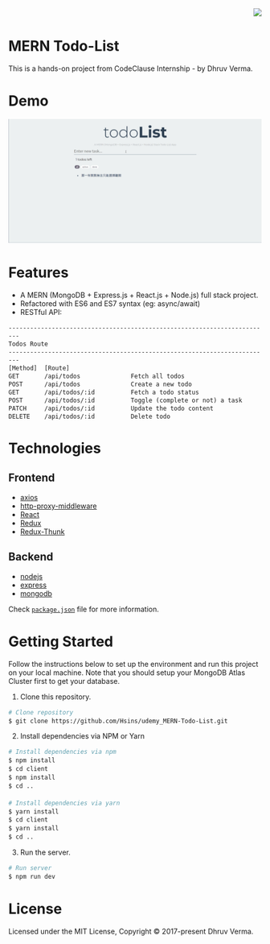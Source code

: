 <div align="right">
  <img src="https://img.shields.io/badge/Completion-100%25-blue.svg" />

</div>

# MERN Todo-List

This is a hands-on project from CodeClause Internship - by Dhruv Verma.

# Demo

<div align="center">
  <img src="demo/demo.gif" />
</div>

# Features

- A MERN (MongoDB + Express.js + React.js + Node.js) full stack project.
- Refactored with ES6 and ES7 syntax (eg: async/await)
- RESTful API:

```
-------------------------------------------------------------------------
Todos Route
-------------------------------------------------------------------------
[Method]  [Route]
GET       /api/todos              Fetch all todos
POST      /api/todos              Create a new todo
GET       /api/todos/:id          Fetch a todo status
POST      /api/todos/:id          Toggle (complete or not) a task
PATCH     /api/todos/:id          Update the todo content
DELETE    /api/todos/:id          Delete todo
```

# Technologies

## Frontend

- [axios](https://github.com/axios/axios)
- [http-proxy-middleware](https://github.com/chimurai/http-proxy-middleware)
- [React](https://reactjs.org/)
- [Redux](https://redux.js.org/)
- [Redux-Thunk](https://github.com/reduxjs/redux-thunk)

## Backend

- [nodejs](https://nodejs.org/en/)
- [express](https://gulpjs.com/)
- [mongodb](https://webpack.js.org/concepts/)

Check [`package.json`](https://github.com/Dhruvermafz/todoList-CodeClause/blob/main/package.json) file for more information.

# Getting Started

Follow the instructions below to set up the environment and run this project on your local machine. Note that you should setup your MongoDB Atlas Cluster first to get your database.

1. Clone this repository.

```bash
# Clone repository
$ git clone https://github.com/Hsins/udemy_MERN-Todo-List.git
```

2. Install dependencies via NPM or Yarn

```bash
# Install dependencies via npm
$ npm install
$ cd client
$ npm install
$ cd ..

# Install dependencies via yarn
$ yarn install
$ cd client
$ yarn install
$ cd ..
```

3. Run the server.

```bash
# Run server
$ npm run dev
```

# License

Licensed under the MIT License, Copyright © 2017-present Dhruv Verma.
